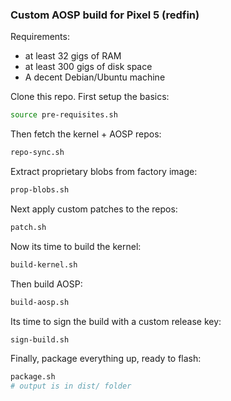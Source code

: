 ### Custom AOSP build for Pixel 5 (redfin)

Requirements:

- at least 32 gigs of RAM
- at least 300 gigs of disk space
- A decent Debian/Ubuntu machine

Clone this repo. First setup the basics:

```bash
source pre-requisites.sh
```

Then fetch the kernel + AOSP repos:

```bash
repo-sync.sh
```

Extract proprietary blobs from factory image:

```bash
prop-blobs.sh
```

Next apply custom patches to the repos:

```bash
patch.sh
```

Now its time to build the kernel:

```bash
build-kernel.sh
```

Then build AOSP:

```bash
build-aosp.sh
```

Its time to sign the build with a custom release key:

```bash
sign-build.sh
```

Finally, package everything up, ready to flash:

```bash
package.sh
# output is in dist/ folder
```
